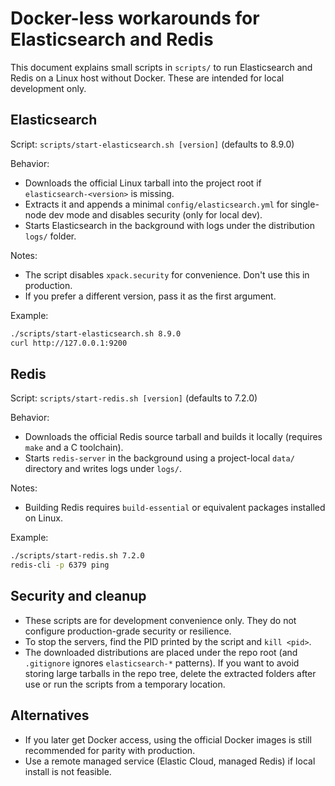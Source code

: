 # Docker-less workarounds for Elasticsearch and Redis

This document explains small scripts in `scripts/` to run Elasticsearch and Redis on a Linux host without Docker. These are intended for local development only.

## Elasticsearch

Script: `scripts/start-elasticsearch.sh [version]` (defaults to 8.9.0)

Behavior:
- Downloads the official Linux tarball into the project root if `elasticsearch-<version>` is missing.
- Extracts it and appends a minimal `config/elasticsearch.yml` for single-node dev mode and disables security (only for local dev).
- Starts Elasticsearch in the background with logs under the distribution `logs/` folder.

Notes:
- The script disables `xpack.security` for convenience. Don't use this in production.
- If you prefer a different version, pass it as the first argument.

Example:

```bash
./scripts/start-elasticsearch.sh 8.9.0
curl http://127.0.0.1:9200
```

## Redis

Script: `scripts/start-redis.sh [version]` (defaults to 7.2.0)

Behavior:
- Downloads the official Redis source tarball and builds it locally (requires `make` and a C toolchain).
- Starts `redis-server` in the background using a project-local `data/` directory and writes logs under `logs/`.

Notes:
- Building Redis requires `build-essential` or equivalent packages installed on Linux.

Example:

```bash
./scripts/start-redis.sh 7.2.0
redis-cli -p 6379 ping
```

## Security and cleanup
- These scripts are for development convenience only. They do not configure production-grade security or resilience.
- To stop the servers, find the PID printed by the script and `kill <pid>`.
- The downloaded distributions are placed under the repo root (and `.gitignore` ignores `elasticsearch-*` patterns). If you want to avoid storing large tarballs in the repo tree, delete the extracted folders after use or run the scripts from a temporary location.

## Alternatives
- If you later get Docker access, using the official Docker images is still recommended for parity with production.
- Use a remote managed service (Elastic Cloud, managed Redis) if local install is not feasible.
